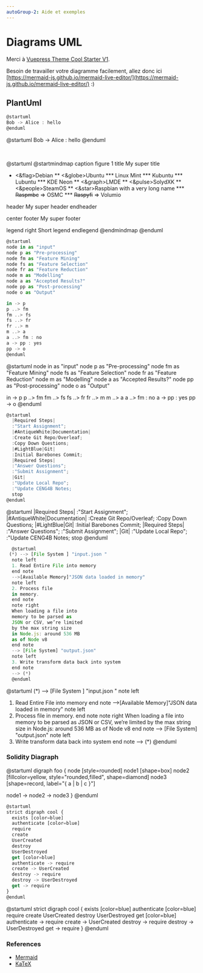 ```yaml
---
autoGroup-2: Aide et exemples
---
```


# Diagrams UML

Merci à [Vuepress Theme Cool Starter V1](https://friendlyuser.github.io/vuepress-theme-cool-starter/).

Besoin de travailler votre diagramme facilement, allez donc ici [https://mermaid-js.github.io/mermaid-live-editor/](https://mermaid-js.github.io/mermaid-live-editor/) :)

## PlantUml

```js
@startuml
Bob -> Alice : hello
@enduml
```

@startuml
Bob -> Alice : hello
@enduml

<br />

@startuml
@startmindmap
caption figure 1
title My super title

* <&flag>Debian
** <&globe>Ubuntu
*** Linux Mint
*** Kubuntu
*** Lubuntu
*** KDE Neon
** <&graph>LMDE
** <&pulse>SolydXK
** <&people>SteamOS
** <&star>Raspbian with a very long name
*** <s>Raspmbc</s> => OSMC
*** <s>Raspyfi</s> => Volumio

header
My super header
endheader

center footer My super footer

legend right
  Short
  legend
endlegend
@endmindmap
@enduml

```js
@startuml
node in as "input"
node p as "Pre-processing"
node fm as "Feature Mining"
node fs as "Feature Selection"
node fr as "Feature Reduction"
node m as "Modelling"
node a as "Accepted Results?"
node pp as "Post-processing"
node o as "Output"

in -> p
p ..> fm
fm ..> fs
fs ..> fr
fr ..> m
m ..> a
a ..> fm : no
a -> pp : yes
pp -> o
@enduml
```

@startuml
  node in as "input"
  node p as "Pre-processing"
  node fm as "Feature Mining"
  node fs as "Feature Selection"
  node fr as "Feature Reduction"
  node m as "Modelling"
  node a as "Accepted Results?"
  node pp as "Post-processing"
  node o as "Output"

  in -> p
  p ..> fm
  fm ..> fs
  fs ..> fr
  fr ..> m
  m ..> a
  a ..> fm : no
  a -> pp : yes
  pp -> o
@enduml

```js
@startuml
  |Required Steps|
  :"Start Assignment";
  |#AntiqueWhite|Documentation|
  :Create Git Repo/Overleaf;
  :Copy Down Questions;
  |#LightBlue|Git|
  :Initial Barebones Commit;
  |Required Steps|
  :"Answer Questions";
  :"Submit Assignment";
  |Git|
  :"Update Local Repo";
  :"Update CENG4B Notes;
  stop
@enduml
```

@startuml
|Required Steps|
:"Start Assignment";
|#AntiqueWhite|Documentation|
:Create Git Repo/Overleaf;
:Copy Down Questions;
|#LightBlue|Git|
:Initial Barebones Commit;
|Required Steps|
:"Answer Questions";
:"Submit Assignment";
|Git|
:"Update Local Repo";
:"Update CENG4B Notes;
stop
@enduml

```js
  @startuml
 (*) --> [File System ] "input.json "
  note left
  1. Read Entire File into memory
  end note
  -->[Available Memory]"JSON data loaded in memory"
  note left
  2. Process file
  in memory.
  end note
  note right
  When loading a file into
  memory to be parsed as
  JSON or CSV, we’re limited
  by the max string size
  in Node.js: around 536 MB
  as of Node v8
  end note
  --> [File System] "output.json"
  note left
  3. Write transform data back into system
  end note
  --> (*)
  @enduml
```

@startuml
 (*) --> [File System ] "input.json "
  note left
  1. Read Entire File into memory
  end note
  -->[Available Memory]"JSON data loaded in memory"
  note left
  2. Process file
  in memory.
  end note
  note right
  When loading a file into
  memory to be parsed as
  JSON or CSV, we’re limited
  by the max string size
  in Node.js: around 536 MB
  as of Node v8
  end note
  --> [File System] "output.json"
  note left
  3. Write transform data back into system
  end note
  --> (*)
@enduml


### Solidity Diagraph
@startuml
digraph foo {
  node [style=rounded]
  node1 [shape=box]
  node2 [fillcolor=yellow, style="rounded,filled", shape=diamond]
  node3 [shape=record, label="{ a | b | c }"]

  node1 -> node2 -> node3
}
@enduml

```js
@startuml
strict digraph cool {
  exists [color=blue]
  authenticate [color=blue]
  require
  create
  UserCreated
  destroy
  UserDestroyed
  get [color=blue]
  authenticate -> require
  create -> UserCreated
  destroy -> require
  destroy -> UserDestroyed
  get -> require
}
@enduml
```

@startuml
strict digraph cool {
  exists [color=blue]
  authenticate [color=blue]
  require
  create
  UserCreated
  destroy
  UserDestroyed
  get [color=blue]
  authenticate -> require
  create -> UserCreated
  destroy -> require
  destroy -> UserDestroyed
  get -> require
}
@enduml

### References

- [Mermaid](https://github.com/knsv/mermaid)
- [KaTeX](https://github.com/Khan/KaTeX)
